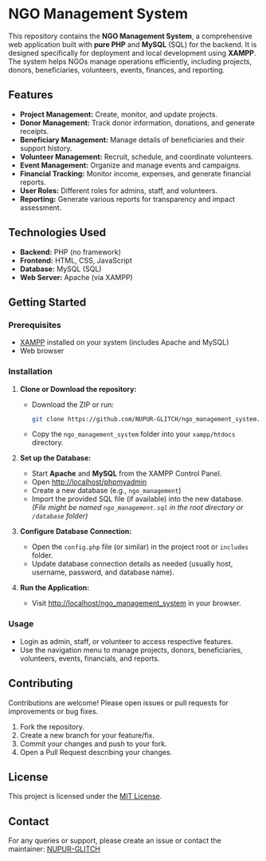 
# NGO Management System

This repository contains the **NGO Management System**, a comprehensive web application built with **pure PHP** and **MySQL** (SQL) for the backend. It is designed specifically for deployment and local development using **XAMPP**. The system helps NGOs manage operations efficiently, including projects, donors, beneficiaries, volunteers, events, finances, and reporting.

## Features

- **Project Management:** Create, monitor, and update projects.
- **Donor Management:** Track donor information, donations, and generate receipts.
- **Beneficiary Management:** Manage details of beneficiaries and their support history.
- **Volunteer Management:** Recruit, schedule, and coordinate volunteers.
- **Event Management:** Organize and manage events and campaigns.
- **Financial Tracking:** Monitor income, expenses, and generate financial reports.
- **User Roles:** Different roles for admins, staff, and volunteers.
- **Reporting:** Generate various reports for transparency and impact assessment.

## Technologies Used

- **Backend:** PHP (no framework)
- **Frontend:** HTML, CSS, JavaScript
- **Database:** MySQL (SQL)
- **Web Server:** Apache (via XAMPP)

## Getting Started

### Prerequisites

- [XAMPP](https://www.apachefriends.org/index.html) installed on your system (includes Apache and MySQL)
- Web browser

### Installation

1. **Clone or Download the repository:**
   - Download the ZIP or run:
     ```bash
     git clone https://github.com/NUPUR-GLITCH/ngo_management_system.git
     ```
   - Copy the `ngo_management_system` folder into your `xampp/htdocs` directory.

2. **Set up the Database:**
   - Start **Apache** and **MySQL** from the XAMPP Control Panel.
   - Open [http://localhost/phpmyadmin](http://localhost/phpmyadmin)
   - Create a new database (e.g., `ngo_management`)
   - Import the provided SQL file (if available) into the new database.  
     *(File might be named `ngo_management.sql` in the root directory or `/database` folder)*

3. **Configure Database Connection:**
   - Open the `config.php` file (or similar) in the project root or `includes` folder.
   - Update database connection details as needed (usually host, username, password, and database name).

4. **Run the Application:**
   - Visit [http://localhost/ngo_management_system](http://localhost/ngo_management_system) in your browser.

### Usage

- Login as admin, staff, or volunteer to access respective features.
- Use the navigation menu to manage projects, donors, beneficiaries, volunteers, events, financials, and reports.

## Contributing

Contributions are welcome! Please open issues or pull requests for improvements or bug fixes.

1. Fork the repository.
2. Create a new branch for your feature/fix.
3. Commit your changes and push to your fork.
4. Open a Pull Request describing your changes.

## License

This project is licensed under the [MIT License](LICENSE).

## Contact

For any queries or support, please create an issue or contact the maintainer: [NUPUR-GLITCH](https://github.com/NUPUR-GLITCH)
